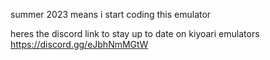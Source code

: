 summer 2023 means i start coding this emulator 

heres the discord link to stay up to date on kiyoari emulators https://discord.gg/eJbhNmMGtW
